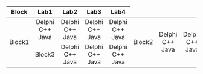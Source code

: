 <table>
    <thead>
        <tr>
            <th>Block</th>
            <th>Lab1</th>
            <th>Lab2</th>
            <th>Lab3</th>
            <th>Lab4</th>
        </tr>
    </thead>
    <tbody>
        <tr>
            <td rowspan=4 align="center">Block1</td>
            <td rowspan=2 align="center">Delphi<br>C++<br>Java</td>
            <td rowspan=2 align="center">Delphi<br>C++<br>Java</td>
            <td rowspan=2 align="center">Delphi<br>C++<br>Java</td>
            <td rowspan=2 align="center">Delphi<br>C++<br>Java</td>
        </tr>
        <tr>
            <td rowspan=4 align="center">Block2</td>
            <td rowspan=2 align="center">Delphi<br>C++<br>Java</td>
            <td rowspan=2 align="center">Delphi<br>C++<br>Java</td>
            <td rowspan=2 align="center">Delphi<br>C++<br>Java</td>
            <td rowspan=2 align="center">Delphi<br>C++<br>Java</td>
        </tr>
        <tr>
            <td rowspan=4 align="center">Block3</td>
            <td rowspan=2 align="center">Delphi<br>C++<br>Java</td>
            <td rowspan=2 align="center">Delphi<br>C++<br>Java</td>
            <td rowspan=2 align="center">Delphi<br>C++<br>Java</td>
            <td rowspan=2 align="center">Delphi<br>C++<br>Java</td>
        </tr>
    </tbody>
</table>
